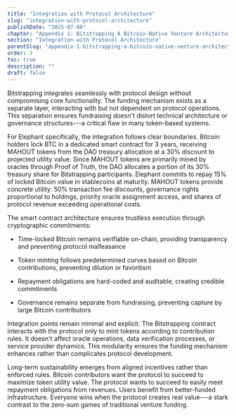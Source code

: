 ```yaml
---
title: "Integration with Protocol Architecture"
slug: "integration-with-protocol-architecture"
publishDate: "2025-07-08"
chapter: "Appendix 1: Bitstrapping A Bitcoin-Native Venture Architecture"
section: "Integration with Protocol Architecture"
parentSlug: "appendix-1-bitstrapping-a-bitcoin-native-venture-architecture"
order: 3
toc: true
description: ""
draft: false
---
```


Bitstrapping integrates seamlessly with protocol design without compromising core functionality. The funding mechanism
exists as a separate layer, interacting with but not dependent on protocol operations. This separation ensures
fundraising doesn't distort technical architecture or governance structures---a critical flaw in many token-based
systems.

For Elephant specifically, the integration follows clear boundaries. Bitcoin holders lock BTC in a dedicated smart
contract for 3 years, receiving MAHOUT tokens from the DAO treasury allocation at a 30% discount to projected utility
value. Since MAHOUT tokens are primarily mined by oracles through Proof of Truth, the DAO allocates a portion of its 30%
treasury share for Bitstrapping participants. Elephant commits to repay 15% of locked Bitcoin value in stablecoins at
maturity. MAHOUT tokens provide concrete utility: 50% transaction fee discounts, governance rights proportional to
holdings, priority oracle assignment access, and shares of protocol revenue exceeding operational costs.

The smart contract architecture ensures trustless execution through cryptographic commitments:

- Time-locked Bitcoin remains verifiable on-chain, providing transparency and preventing protocol malfeasance

- Token minting follows predetermined curves based on Bitcoin contributions, preventing dilution or favoritism

- Repayment obligations are hard-coded and auditable, creating credible commitments

- Governance remains separate from fundraising, preventing capture by large Bitcoin contributors

Integration points remain minimal and explicit. The Bitstrapping contract interacts with the protocol only to mint
tokens according to contribution rules. It doesn't affect oracle operations, data verification processes, or service
provider dynamics. This modularity ensures the funding mechanism enhances rather than complicates protocol development.

Long-term sustainability emerges from aligned incentives rather than enforced rules. Bitcoin contributors want the
protocol to succeed to maximize token utility value. The protocol wants to succeed to easily meet repayment obligations
from revenues. Users benefit from better-funded infrastructure. Everyone wins when the protocol creates real value---a
stark contrast to the zero-sum games of traditional venture funding.

